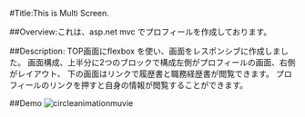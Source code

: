 #Title:This is Multi Screen.

##Overview:これは、asp.net mvc でプロフィールを作成しております。

##Description: TOP画面にflexbox を使い、画面をレスポンシブに作成しました。
画面構成、上半分に2つのブロックで構成左側がプロフィールの画面、右側がレイアウト、
下の画面はリンクで履歴書と職務経歴書が閲覧できます。
プロフィールのリンクを押すと自身の情報が閲覧することができます。

##Demo 
![circleanimationmuvie](https://user-images.githubusercontent.com/35391662/49744543-598bad00-fce0-11e8-807a-ceac722a4362.gif)
